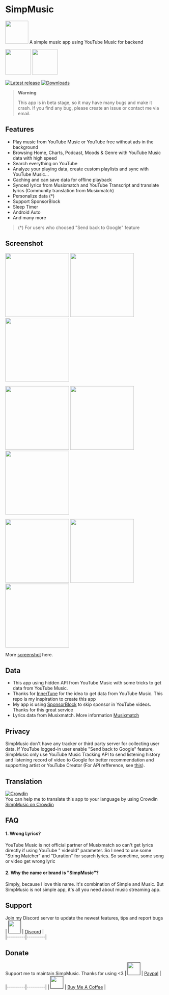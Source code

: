 # SimpMusic

<img src="https://raw.githubusercontent.com/maxrave-dev/SimpMusic/main/app/src/main/res/mipmap-xxxhdpi/ic_launcher_round.webp" height="72">  
A simple music app using YouTube Music for backend  

[<img src="https://gitlab.com/IzzyOnDroid/repo/-/raw/master/assets/IzzyOnDroid.png" height="80">](https://apt.izzysoft.de/packages/com.maxrave.simpmusic/)  [<img src="https://fdroid.gitlab.io/artwork/badge/get-it-on.png" height="80">](https://f-droid.org/en/packages/com.maxrave.simpmusic/)

[![Latest release](https://img.shields.io/github/v/release/maxrave-dev/SimpMusic)](https://github.com/maxrave-dev/SimpMusic/releases)   [![Downloads](https://img.shields.io/github/downloads/maxrave-dev/SimpMusic/total)](https://github.com/maxrave-dev/SimpMusic/releases)

> **Warning**
>
>This app is in beta stage, so it may have many bugs and make it crash. If you find any bug, please create an issue or contact me via email.

## Features

- Play music from YouTube Music or YouTube free without ads in the background
- Browsing Home, Charts, Podcast, Moods & Genre with YouTube Music data with high speed
- Search everything on YouTube
- Analyze your playing data, create custom playlists and sync with YouTube Music...
- Caching and can save data for offline playback
- Synced lyrics from Musixmatch and YouTube Transcript and translate lyrics (Community translation
  from Musixmatch)
- Personalize data (*)
- Support SponsorBlock
- Sleep Timer
- Android Auto
- And many more

> (*) For users who choosed "Send back to Google" feature

## Screenshot

<p float="left">  
  <img src="https://github.com/maxrave-dev/SimpMusic/blob/main/asset/screenshot/miniplayer_top.jpg" width="200" />  
 <img src="https://github.com/maxrave-dev/SimpMusic/blob/main/asset/screenshot/miniplayer_bottom.jpg" width="200" />  
 <img src="https://github.com/maxrave-dev/SimpMusic/blob/main/asset/screenshot/new_home_ui.jpg" width="200" />  
</p>  
<p float="left">  
  <img src="https://github.com/maxrave-dev/SimpMusic/blob/main/asset/screenshot/moodmoment.jpg" width="200" />  
 <img src="https://github.com/maxrave-dev/SimpMusic/blob/main/asset/screenshot/chart.jpg" width="200" />  
 <img src="https://github.com/maxrave-dev/SimpMusic/blob/main/asset/screenshot/artist_top.jpg" width="200" />  
</p>  
<p float="left">  
  <img src="https://github.com/maxrave-dev/SimpMusic/blob/main/asset/screenshot/radio.jpg" width="200" />  
 <img src="https://github.com/maxrave-dev/SimpMusic/blob/main/asset/screenshot/search_suggest.jpg" width="200" />  
 <img src="https://github.com/maxrave-dev/SimpMusic/blob/main/asset/screenshot/search_result.jpg" width="200" />  
</p>  

More [screenshot](https://photos.app.goo.gl/AbieoXG5ctDrpwzp7) here.

## Data

- This app using hidden API from YouTube Music with some tricks to get data from YouTube Music.
- Thanks for [InnerTune](https://github.com/z-huang/InnerTune/) for the idea to get data from
  YouTube Music. This repo is my inspiration to create this app
- My app is using [SponsorBlock](https://sponsor.ajay.app/) to skip sponsor in YouTube videos.
  Thanks for this great service
- Lyrics data from Musixmatch. More information [Musixmatch](https://developer.musixmatch.com/)

## Privacy

SimpMusic don't have any tracker or third party server for collecting user data. If YouTube
logged-in user enable "Send back to Google" feature, SimpMusic only use YouTube Music Tracking API
to send listening history and listening record of video to Google for better recommendation and
supporting artist or YouTube Creator (For API refference,
see [this](https://github.com/maxrave-dev/SimpMusic/blob/13f7ab6e5fa521b62a9fd31a1cefdc2787a1a8af/kotlinYtmusicScraper/src/main/java/com/maxrave/kotlinytmusicscraper/Ytmusic.kt#L639C4-L666C1)).

## Translation

[![Crowdin](https://badges.crowdin.net/simpmusic/localized.svg)](https://crowdin.com/project/simpmusic)  
You can help me to translate this app to your language by using
Crowdin [SimpMusic on Crowdin](https://crowdin.com/project/simpmusic)

## FAQ

#### 1. Wrong Lyrics?

YouTube Music is not official partner of Musixmatch so can't get lyrics directly if using YouTube "
videoId" parameter. So I need to use some "String Matcher" and "Duration" for search lyrics. So
sometime, some song or video get wrong lyric

#### 2. Why the name or brand is "SimpMusic"?

Simply, because I love this name. It's combination of Simple and Music. But SimpMusic is not simple
app, it's all you need about music streaming app.

## Support

Join my Discord server to update the newest features, tips and report bugs  
|   [<img src="https://upload.wikimedia.org/wikipedia/vi/7/72/Discord_logo.svg.png" height="40">]() | [Discord](https://discord.gg/Rq5tWVM9Hg) |  
|---------|---------|

## Donate

Support me to maintain SimpMusic. Thanks for using <3
|   [<img src="https://upload.wikimedia.org/wikipedia/commons/archive/b/b5/20230314142950%21PayPal.svg" height="40">]()         | [Paypal](https://paypal.me/maxraveofficial) |
|---------|---------|
|   [<img src="https://ucbcd975be5592f4047c73e2240d.previews.dropboxusercontent.com/p/thumb/AB9o8x62hcEshT5d7tJNtLQnWMCTUVcaVUagN-gpUhtPzK6fUmFjGbap39yjEUHl2XdTUR0-VyvB-gmpPLIodk_DuZrqI_cgJZJ7Xp7e9icqm2kkz-I_LR9eWsEX-fHi8eEm-oKXAgYsEljob-R_atzeXNWQRdHMJRXT4WObK4hICakqBP76drrO7qPX9yOl4BJnEey_RopvMIAr3vG17PLeKB5OPwPq16tCT4TE3cJeq_Sn9h-wNS0oYSFY9KcChWctBVwE9COnUbJz-DtVCjLNlyOA1f7m3TdYqQr0Qgysw8Xl3Asmh8PGiMPrCwVntpKD5IMs5UybLJtkzvw_dFe-/p.png" height="40">]()         | [Buy Me A Coffee](https://www.buymeacoffee.com/maxrave) |
